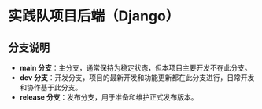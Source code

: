 # 实践队项目后端（Django）

## 分支说明
- **main 分支**：主分支，通常保持为稳定状态，但本项目主要开发不在此分支。
- **dev 分支**：开发分支，项目的最新开发和功能更新都在此分支进行，日常开发和协作基于此分支。
- **release 分支**：发布分支，用于准备和维护正式发布版本。


